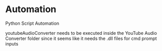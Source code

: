 # Automation

Python Script Automation


youtubeAudioConverter needs to be executed inside the YouTube Audio Converter folder since it seems like it needs the .dll files for cmd prompt inputs
